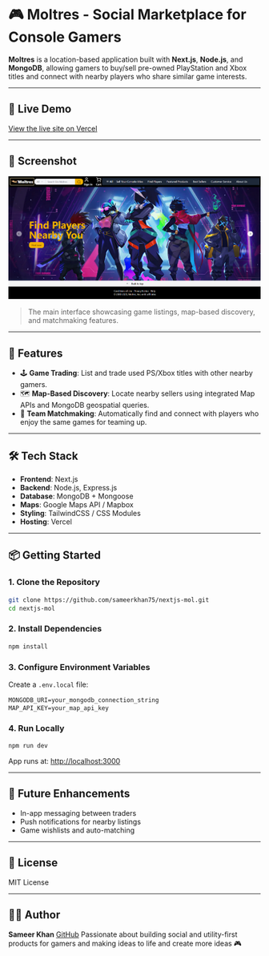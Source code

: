 # 🎮 Moltres - Social Marketplace for Console Gamers

**Moltres** is a location-based application built with **Next.js**, **Node.js**, and **MongoDB**, allowing gamers to buy/sell pre-owned PlayStation and Xbox titles and connect with nearby players who share similar game interests.

---

## 🚀 Live Demo

[View the live site on Vercel](https://nextjs-mol-sameerkhan75s-projects.vercel.app/)

---

## 📸 Screenshot

![Moltres Homepage Screenshot](public/images/image.png)

> The main interface showcasing game listings, map-based discovery, and matchmaking features.

---

## 🚀 Features

* 🕹️ **Game Trading**: List and trade used PS/Xbox titles with other nearby gamers.
* 🗺️ **Map-Based Discovery**: Locate nearby sellers using integrated Map APIs and MongoDB geospatial queries.
* 🤝 **Team Matchmaking**: Automatically find and connect with players who enjoy the same games for teaming up.

---

## 🛠 Tech Stack

* **Frontend**: Next.js
* **Backend**: Node.js, Express.js
* **Database**: MongoDB + Mongoose
* **Maps**: Google Maps API / Mapbox
* **Styling**: TailwindCSS / CSS Modules
* **Hosting**: Vercel

---

## 📦 Getting Started

### 1. Clone the Repository

```bash
git clone https://github.com/sameerkhan75/nextjs-mol.git
cd nextjs-mol
```

### 2. Install Dependencies

```bash
npm install
```

### 3. Configure Environment Variables

Create a `.env.local` file:

```env
MONGODB_URI=your_mongodb_connection_string
MAP_API_KEY=your_map_api_key
```

### 4. Run Locally

```bash
npm run dev
```

App runs at: [http://localhost:3000](http://localhost:3000)

---

## 🧩 Future Enhancements

* In-app messaging between traders
* Push notifications for nearby listings
* Game wishlists and auto-matching

---

## 📄 License

MIT License

---

## 👨‍💻 Author

**Sameer Khan**
[GitHub](https://github.com/sameerkhan75)
Passionate about building social and utility-first products for gamers and making ideas to life and create more ideas 🎮
